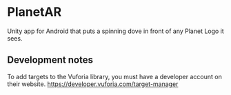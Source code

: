 # PlanetAR
Unity app for Android that puts a spinning dove in front of any Planet Logo it sees.

## Development notes
To add targets to the Vuforia library, you must have a developer account on their website. https://developer.vuforia.com/target-manager
